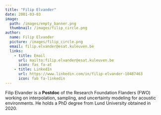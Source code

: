 ```yaml
---
title: "Filip Elvander"
date: 2001-03-03
image: 
  path: /images/empty_banner.png
  thumbnail: /images/filip_circle.png
author:
  name: Filip Elvander
  picture: /images/filip_circle.png
  email: filip.elvander@esat.kuleuven.be
  links:
    - title: Email
      url: mailto:filip.elvander@esat.kuleuven.be
      icon: fas fa-at    
    - title: LinkedIn
      url: https://www.linkedin.com/in/filip-elvander-10487463
      icon: fab fa-linkedin
---
```


Filip Elvander is a **Postdoc** of the Research Foundation Flanders (FWO) working on interpolation, sampling, and uncertainty modeling for acoustic environments. He holds a PhD degree from Lund University obtained in 2020.
